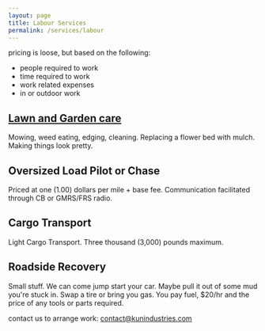 ```yaml
---
layout: page
title: Labour Services
permalink: /services/labour
---
```


pricing is loose, but based on the following:
- people required to work
- time required to work
- work related expenses
- in or outdoor work

## [Lawn and Garden care](https://kunindustries.com/services/lawncare)
Mowing, weed eating, edging, cleaning. Replacing a flower bed with mulch. Making things look pretty. 

## Oversized Load Pilot or Chase
Priced at one (1.00) dollars per mile + base fee. Communication facilitated through CB or GMRS/FRS radio.

## Cargo Transport
Light Cargo Transport. Three thousand (3,000) pounds maximum.

## Roadside Recovery
Small stuff. We can come jump start your car. Maybe pull it out of some mud you're stuck in. Swap a tire or bring you gas.
You pay fuel, $20/hr and the price of any tools or parts required.

contact us to arrange work: [contact@kunindustries.com](mailto:contact@kunindustries.com)
